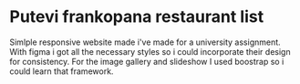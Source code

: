 
  # Putevi frankopana restaurant list

  

 Simlple responsive website made i've made for a university assignment. With figma i got all the necessary styles so i could incorporate their
 design for consistency.
 For the image gallery and slideshow I used boostrap so i could learn that framework.
  
